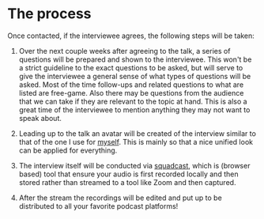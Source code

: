 # The process

Once contacted, if the interviewee agrees, the following steps will be taken:

1. Over the next couple weeks after agreeing to the talk, a series of questions
   will be prepared and shown to the interviewee. This won't be a strict
   guideline to the exact questions to be asked, but will serve to give the
   interviewee a general sense of what types of questions will be asked. Most of
   the time follow-ups and related questions to what are listed are free-game.
   Also there may be questions from the audience that we can take if they are
   relevant to the topic at hand. This is also a great time of the interviewee
   to mention anything they may not want to speak about.

2. Leading up to the talk an avatar will be created of the interview similar to
   that of the one I use for
   [myself](https://avatars.githubusercontent.com/u/13974112?v=4). This is
   mainly so that a nice unified look can be applied for everything.

3. The interview itself will be conducted via
   [squadcast](https://squadcast.fm/), which is (browser based) tool that ensure
   your audio is first recorded locally and then stored rather than streamed to
   a tool like Zoom and then captured.

4. After the stream the recordings will be edited and put up to be distributed
   to all your favorite podcast platforms!
